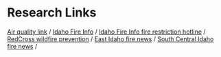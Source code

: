 # Research Links


[Air quality link](https://airnow.gov/) / 
[Idaho Fire Info](http://www.idahofireinfo.com/search/label/Eastern) / 
[Idaho Fire Info fire restriction hotline](1-844-433-4737) / 
[RedCross wildfire prevention](http://www.redcross.org/get-help/how-to-prepare-for-emergencies/types-of-emergencies/wildfire/how-to-prevent-wildfires) /
[East Idaho fire news](http://www.idahofireinfo.com/search/label/Eastern) /
[South Central Idaho fire news](http://www.idahofireinfo.com/search/label/South%20Central%20Idaho) /
